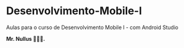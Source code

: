 # Desenvolvimento-Mobile-I
Aulas para o curso de Desenvolvimento Mobile I - com  Android Studio

__Mr. Nullus 🐱‍🏍💜.__